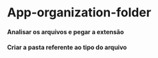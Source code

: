 # App-organization-folder


#### Analisar os arquivos e pegar a extensão

#### Criar a pasta referente ao tipo do arquivo
 